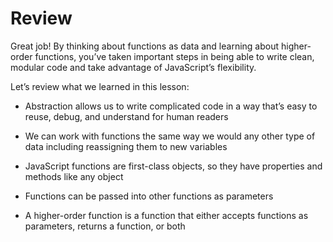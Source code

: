 # Review
Great job! By thinking about functions as data and learning about higher-order functions, you’ve taken important steps in being able to write clean, modular code and take advantage of JavaScript’s flexibility.

Let’s review what we learned in this lesson:

* Abstraction allows us to write complicated code in a way that’s easy to reuse, debug, and understand for human readers

* We can work with functions the same way we would any other type of data including reassigning them to new variables

* JavaScript functions are first-class objects, so they have properties and methods like any object

* Functions can be passed into other functions as parameters

* A higher-order function is a function that either accepts functions as parameters, returns a function, or both